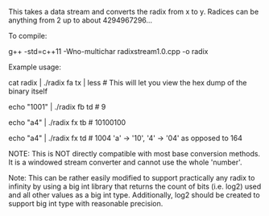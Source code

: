 This takes a data stream and converts the radix from x to y. Radices can be anything from 2 up to about 4294967296...


To compile:

  g++ -std=c++11 -Wno-multichar radixstream1.0.cpp -o radix


Example usage:

  cat radix | ./radix fa tx | less # This will let you view the hex dump of the binary itself

  echo "1001" | ./radix fb td # 9

  echo "a4" | ./radix fx tb # 10100100

  echo "a4" | ./radix fx td # 1004 'a' -&gt; '10', '4' -&gt; '04' as opposed to 164


NOTE: This is NOT directly compatible with most base conversion methods. It is a windowed stream converter and cannot use the whole 'number'.

Note: This can be rather easily modified to support practically any radix to infinity by using a big int library that returns the count of bits (i.e. log2) used and all other values as a big int type. Additionally, log2 should be created to support big int type with reasonable precision.
